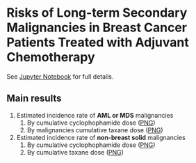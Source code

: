 # Risks of Long-term Secondary Malignancies in Breast Cancer Patients Treated with Adjuvant Chemotherapy

See [Jupyter Notebook](metaregSecMal.ipynb) for full details.

## Main results

1. Estimated incidence rate of **AML or MDS** malignancies
    1. By cumulative cyclophophamide dose ([PNG](AMLorMDS_Cyclophosphamide.png))
    1. By malignancies cumulative taxane dose ([PNG](AMLorMDS_Taxane.png))
1. Estimated incidence rate of **non-breast solid** malignancies
    1. By cumulative cyclophophamide dose ([PNG](NonBreastSolid_Cyclophosphamide.png))
    1. By cumulative taxane dose ([PNG](NonBreastSolid_Taxane.png))
